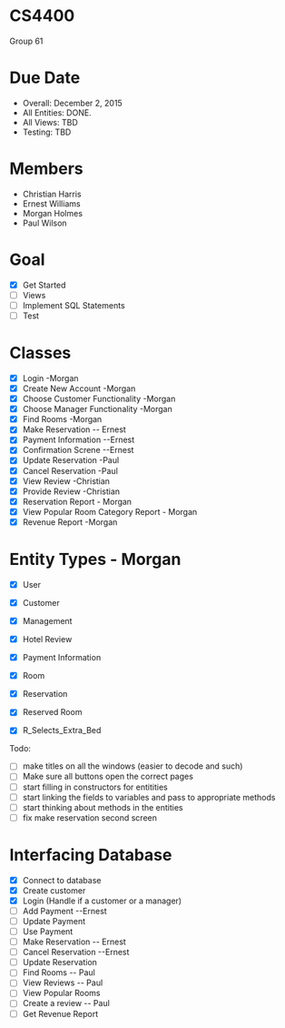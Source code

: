 # CS4400
Group 61

Due Date
================
- Overall: December 2, 2015
- All Entities: DONE.
- All Views: TBD
- Testing: TBD

Members
================
- Christian Harris
- Ernest Williams
- Morgan Holmes
- Paul Wilson

Goal
================
- [x] Get Started
- [ ] Views
- [ ] Implement SQL Statements
- [ ] Test

Classes
================
- [x] Login -Morgan
- [x] Create New Account -Morgan
- [x] Choose Customer Functionality -Morgan
- [x] Choose Manager Functionality -Morgan
- [x] Find Rooms -Morgan
- [x] Make Reservation -- Ernest
- [x] Payment Information --Ernest
- [x] Confirmation Screne --Ernest
- [x] Update Reservation -Paul
- [x] Cancel Reservation -Paul
- [x] View Review        -Christian
- [x] Provide Review     -Christian
- [x] Reservation Report - Morgan
- [x] View Popular Room Category Report - Morgan
- [x] Revenue Report -Morgan

Entity Types - Morgan
================
- [x] User
- [x] Customer
- [x] Management
- [x] Hotel Review
- [x] Payment Information
- [x] Room 
- [x] Reservation
- [x] Reserved Room
- [x] R_Selects_Extra_Bed



Todo: 
- [ ] make titles on all the windows (easier to decode and such)
- [ ] Make sure all buttons open the correct pages
- [ ] start filling in constructors for entitities
- [ ] start linking the fields to variables and pass to appropriate methods
- [ ] start thinking about methods in the entities 
- [ ] fix make reservation second screen
 
Interfacing Database
================
- [x] Connect to database
- [x] Create customer
- [x] Login (Handle if a customer or a manager)
- [ ] Add Payment --Ernest
- [ ] Update Payment
- [ ] Use Payment
- [ ] Make Reservation -- Ernest
- [ ] Cancel Reservation --Ernest
- [ ] Update Reservation
- [ ] Find Rooms -- Paul
- [ ] View Reviews -- Paul 
- [ ] View Popular Rooms
- [ ] Create a review -- Paul
- [ ] Get Revenue Report
